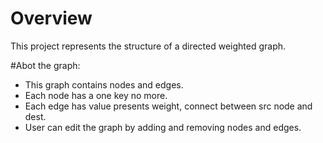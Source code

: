 # Overview
This project represents the structure of a directed weighted graph.

#Abot the graph:
- This graph contains nodes and edges.
-  Each node has a one key no more.
-  Each edge has value presents weight, connect between src node and dest.
-  User can edit the graph by adding and removing nodes and edges.
      

